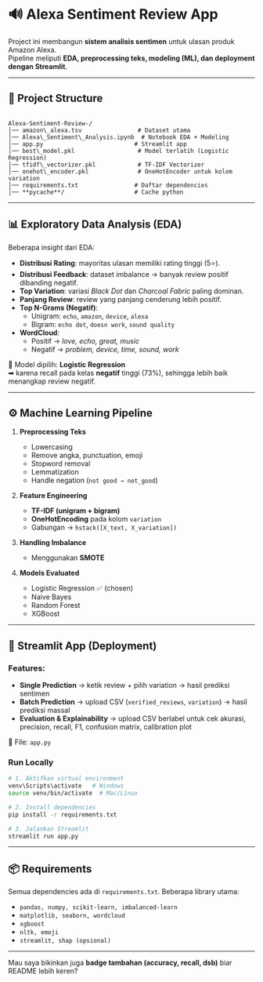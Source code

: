 # 🔊 Alexa Sentiment Review App

Project ini membangun **sistem analisis sentimen** untuk ulasan produk Amazon Alexa.  
Pipeline meliputi **EDA, preprocessing teks, modeling (ML), dan deployment dengan Streamlit**.

---

## 📂 Project Structure
```

Alexa-Sentiment-Review-/
│── amazon\_alexa.tsv                # Dataset utama
│── Alexa\_Sentiment\_Analysis.ipynb  # Notebook EDA + Modeling
│── app.py                          # Streamlit app
│── best\_model.pkl                  # Model terlatih (Logistic Regression)
│── tfidf\_vectorizer.pkl            # TF-IDF Vectorizer
│── onehot\_encoder.pkl              # OneHotEncoder untuk kolom variation
│── requirements.txt                # Daftar dependencies
│── **pycache**/                    # Cache python

````

---

## 📊 Exploratory Data Analysis (EDA)
Beberapa insight dari EDA:

- **Distribusi Rating**: mayoritas ulasan memiliki rating tinggi (5⭐).
- **Distribusi Feedback**: dataset imbalance → banyak review positif dibanding negatif.
- **Top Variation**: variasi *Black Dot* dan *Charcoal Fabric* paling dominan.
- **Panjang Review**: review yang panjang cenderung lebih positif.
- **Top N-Grams (Negatif)**:
  - Unigram: `echo`, `amazon`, `device`, `alexa`
  - Bigram: `echo dot`, `doesn work`, `sound quality`
- **WordCloud**:
  - Positif → *love, echo, great, music*
  - Negatif → *problem, device, time, sound, work*

📌 Model dipilih: **Logistic Regression**  
➡ karena recall pada kelas **negatif** tinggi (73%), sehingga lebih baik menangkap review negatif.

---

## ⚙️ Machine Learning Pipeline
1. **Preprocessing Teks**
   - Lowercasing
   - Remove angka, punctuation, emoji
   - Stopword removal
   - Lemmatization
   - Handle negation (`not good → not_good`)

2. **Feature Engineering**
   - **TF-IDF (unigram + bigram)**
   - **OneHotEncoding** pada kolom `variation`
   - Gabungan → `hstack([X_text, X_variation])`

3. **Handling Imbalance**
   - Menggunakan **SMOTE**

4. **Models Evaluated**
   - Logistic Regression ✅ (chosen)
   - Naive Bayes
   - Random Forest
   - XGBoost

---

## 🚀 Streamlit App (Deployment)

### Features:
- **Single Prediction** → ketik review + pilih variation → hasil prediksi sentimen
- **Batch Prediction** → upload CSV (`verified_reviews`, `variation`) → hasil prediksi massal
- **Evaluation & Explainability** → upload CSV berlabel untuk cek akurasi, precision, recall, F1, confusion matrix, calibration plot

📌 File: `app.py`

### Run Locally
```bash
# 1. Aktifkan virtual environment
venv\Scripts\activate   # Windows
source venv/bin/activate  # Mac/Linux

# 2. Install dependencies
pip install -r requirements.txt

# 3. Jalankan Streamlit
streamlit run app.py
````

---

## 📦 Requirements

Semua dependencies ada di `requirements.txt`.
Beberapa library utama:

* `pandas, numpy, scikit-learn, imbalanced-learn`
* `matplotlib, seaborn, wordcloud`
* `xgboost`
* `nltk, emoji`
* `streamlit, shap (opsional)`

---
Mau saya bikinkan juga **badge tambahan (accuracy, recall, dsb)** biar README lebih keren?
```
